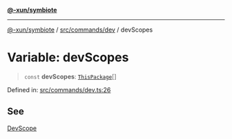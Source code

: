 [**@-xun/symbiote**](../../../../README.md)

***

[@-xun/symbiote](../../../../README.md) / [src/commands/dev](../README.md) / devScopes

# Variable: devScopes

> `const` **devScopes**: [`ThisPackage`](../../../configure/enumerations/ThisPackageGlobalScope.md#thispackage)[]

Defined in: [src/commands/dev.ts:26](https://github.com/Xunnamius/symbiote/blob/a432129d36367c9c0fe2512d6ba837487d12f425/src/commands/dev.ts#L26)

## See

[DevScope](../../../configure/enumerations/ThisPackageGlobalScope.md)
